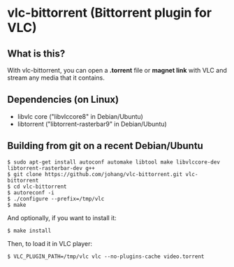 # vlc-bittorrent (Bittorrent plugin for VLC)

## What is this?

With vlc-bittorrent, you can open a **.torrent** file or **magnet link** with VLC and stream any media that it contains.

## Dependencies (on Linux)

* libvlc core ("libvlccore8" in Debian/Ubuntu)
* libtorrent ("libtorrent-rasterbar9" in Debian/Ubuntu)

## Building from git on a recent Debian/Ubuntu

    $ sudo apt-get install autoconf automake libtool make libvlccore-dev libtorrent-rasterbar-dev g++
    $ git clone https://github.com/johang/vlc-bittorrent.git vlc-bittorrent
    $ cd vlc-bittorrent
    $ autoreconf -i
    $ ./configure --prefix=/tmp/vlc
    $ make

And optionally, if you want to install it:

    $ make install

Then, to load it in VLC player:

    $ VLC_PLUGIN_PATH=/tmp/vlc vlc --no-plugins-cache video.torrent
